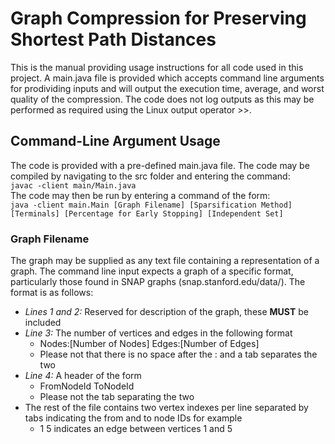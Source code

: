 # Graph Compression for Preserving Shortest Path Distances
This is the manual providing usage instructions for all code used in this project. A main.java file is provided which accepts command line arguments for prodividing inputs and will output the execution time, average, and worst quality of the compression. The code does not log outputs as this may be performed as required using the Linux output operator >>.

## Command-Line Argument Usage
The code is provided with a pre-defined main.java file. The code may be compiled by navigating to the src folder and entering the command:  
    ```javac -client main/Main.java```  
The code may then be run by entering a command of the form:  
    ```java -client main.Main [Graph Filename] [Sparsification Method] [Terminals] [Percentage for Early Stopping] [Independent Set]```  
    
### Graph Filename
The graph may be supplied as any text file containing a representation of a graph. The command line input expects a graph of a specific format, particularly those found in SNAP graphs (snap.stanford.edu/data/). The format is as follows:  
*  *Lines 1 and 2:* Reserved for description of the graph, these **MUST** be included
*  *Line 3:* The number of vertices and edges in the following format
    *  Nodes:[Number of Nodes]  Edges:[Number of Edges]
    *  Please not that there is no space after the : and a tab separates the two
*  *Line 4:* A header of the form
    *  FromNodeId   ToNodeId
    *  Please not the tab separating the two
*  The rest of the file contains two vertex indexes per line separated by tabs indicating the from and to node IDs for example
    *  1 5 indicates an edge between vertices 1 and 5
